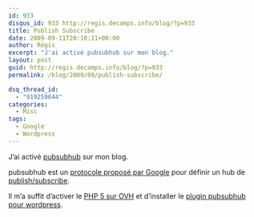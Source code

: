```yaml
---
id: 933
disqus_id: 933 http://regis.decamps.info/blog/?p=933
title: Publish Subscribe
date: 2009-09-11T20:10:11+00:00
author: Régis
excerpt: "J'ai activé pubsubhub sur mon blog."
layout: post
guid: http://regis.decamps.info/blog/?p=933
permalink: /blog/2009/09/publish-subscribe/

dsq_thread_id:
  - "919259644"
categories:
  - Misc
tags:
  - Google
  - Wordpress
---
```

J’ai activé [pubsubhub](http://code.google.com/p/pubsubhubbub/) sur mon blog.

pubsubhub est un [protocole proposé par Google](http://pubsubhubbub.googlecode.com/svn/trunk/pubsubhubbub-core-0.2.html) pour définir un hub de [publish/subscribe](http://en.wikipedia.org/wiki/Publish/subscribe).

Il m’a suffit d’activer le [PHP 5 sur OVH](http://guide.ovh.com/Php5ChezOvh) et d’installer le [plugin pubsubhub pour wordpress](http://wordpress.org/extend/plugins/pubsubhubbub/).
